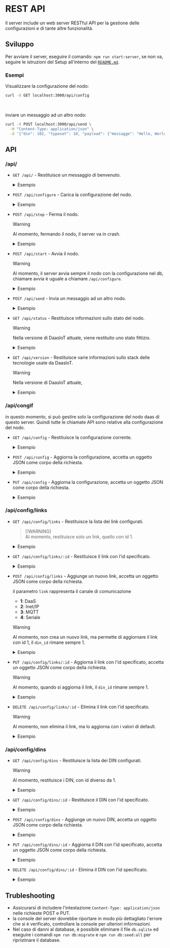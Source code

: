 <!-- 
curl -Xs GET     localhost:3000/api/
curl -Xs POST    localhost:3000/api/configure
curl -Xs POST    localhost:3000/api/stop
curl -Xs POST    localhost:3000/api/start
curl -Xs POST    localhost:3000/api/send
curl -Xs GET     localhost:3000/api/status
curl -Xs GET     localhost:3000/api/version
curl -Xs GET     localhost:3000/api/config
curl -Xs POST    localhost:3000/api/config
curl -Xs PUT     localhost:3000/api/config
curl -Xs GET     localhost:3000/api/config/links
curl -Xs GET     localhost:3000/api/config/links/:id
curl -Xs POST    localhost:3000/api/config/links
curl -Xs PUT     localhost:3000/api/config/links/:id
curl -Xs DELETE  localhost:3000/api/config/links/:id
curl -Xs GET     localhost:3000/api/config/dins/
curl -Xs GET     localhost:3000/api/config/dins/
curl -Xs POST    localhost:3000/api/config/dins/
curl -Xs POST    localhost:3000/api/config/dins/
curl -Xs PUT     localhost:3000/api/config/dins/:id
curl -Xs DELETE  localhost:3000/api/config/dins/:id
-->

# REST API

Il server include un web server RESTful API per la gestione delle configurazioni e di tante altre funzionalità.

## Sviluppo

Per avviare il server, eseguire il comando: `npm run start:server`, se non va, seguire le istruzioni del Setup all'interno del [`README.md`](README.md#setup).

### Esempi

Visualizzare la configurazione del nodo:
```bash
curl -X GET localhost:3000/api/config
```
<br>

inviare un messaggio ad un altro nodo:
```bash
curl -X POST localhost:3000/api/send \
  -H "Content-Type: application/json" \
  -d '{"din": 102, "typeset": 10, "payload": {"messagge": "Hello, World!"} }'
```

<!-- 

router.get('/', function (req, res) {
    res.send({
        name: "DaasIoT API",
        version: 0,
        status: "OK",
    });
});


router.post('/configure', async function (req, res) {
    console.log("[API] /start Node started.");
    try {
        await DaasService.loadConfig(daasNode.getNode());
        res.send("Applicata configurazione.")
    } catch (error) {
        sendError(res, err);
    }
})

router.post('/stop', function (req, res) {
    console.log("[API] /stop Node stopped.");
    try {
        const isStopped = daasNode.getNode().doPerform();
        
        console.log("isStopped", isStopped);

        res.send({ message: "Nodo stoppato." });
    } catch (error) {
        sendError(res, err);
    }
});

router.post('/start', async function (req, res) {
    console.log("[API] /start Node started.");
    try {
        // Esegue init nodo data
        await DaasService.loadConfig(daasNode.getNode());
        // daasNode.doPerform();
        // daasNode.start();
        res.send("Nodo locale avviato.");
    } catch (error) {
        sendError(res, err);
    }
});

router.post('/send', function (req, res) {
    console.log("[API] /send", req.body);

    try {
        const din = req.body.din;
        const typeset = parseInt(req.body.typeset);
        const payload = req.body.payload || [];

        daasNode.send(din, typeset, JSON.stringify(payload));
        res.send({ message: "OK" });
    } catch (error) {
        sendError(res, err);
    }
});

router.get('/status', function (req, res) {
    // Ritorna lo status di tutti i nodi locali.
    console.log("Node", daasNode.getNode().getStatus());
    res.send(daasNode.getNode().getStatus())
});

router.get('/version', function (req, res) {
    res.send(daasNode.getNode().getVersion(0, 0))
});
 -->


## API

### /api/

- `GET /api/` - Restituisce un messaggio di benvenuto.
  <details>
    <summary>Esempio</summary>
    
    #### Richiesta
    ```bash
    curl -X GET localhost:3000/api/
    ```
    #### Risposta
    ```json
    {
      "name": "DaasIoT API",
      "version": 0,
      "status": "OK"
    }
    ```
  </details>

- `POST /api/configure` - Carica la configurazione del nodo.
  <details>
    <summary>Esempio</summary>
    
    #### Richiesta
    ```bash
    curl -X POST localhost:3000/api/configure
    ```
    #### Risposta
    ```json
    "Applicata configurazione."
    ```
  </details>

- `POST /api/stop` - Ferma il nodo.
  > [!WARNING]
  > Al momento, fermando il nodo, il server va in crash.
  <details>
    <summary>Esempio</summary>
    
    #### Richiesta
    ```bash
    curl -X POST localhost:3000/api/stop
    ```
    #### Risposta
    ```json
    {
      "message": "Nodo stoppato."
    }
    ```
  </details>

- `POST /api/start` - Avvia il nodo.
  > [!WARNING]
  > Al momento, il server avvia sempre il nodo con la configurazione nel db, chiamare avvia è uguale a chiamare `/api/configure`.
  <details>
    <summary>Esempio</summary>
    
    #### Richiesta
    ```bash
    curl -X POST localhost:3000/api/start
    ```
    #### Risposta
    ```json
    "Nodo locale avviato."
    ```
  </details>

- `POST /api/send` - Invia un messaggio ad un altro nodo.
  <details>
    <summary>Esempio</summary>
    
    #### Richiesta
    ```bash
    curl -X POST -H "Content-Type: application/json" -d '{
      "din": 102,
      "typeset": 10,
      "payload": {"messagge": "Hello, World!"}
    }' localhost:3000/api/send
    ```
    #### Risposta
    ```json
    {
      "message": "OK"
    }
    ```

    #### Extra

    Se si vuole testare il funzionamento di questo comando, avviare sia il server che il sender con il comando `npm run start:sender` e inviare un messaggio con il comando sopra. Il sender dovrebbe ricevere il messaggio e stamparlo a console.
    
    1. Terminale 1 - Avvia il server
    ```bash
    npm run start:server
    ```
    2. Terminale 2 - Avvia il sender
    ```bash
    npm run start:sender
    ```
    3. Terminale 3 - Invia un messaggio
    ```bash
    curl -X POST -H "Content-Type: application/json" -d '{
      "din": 102,
      "typeset": 10,
      "payload": {"messagge": "Hello, World!"}
    }' localhost:3000/api/send
    ```
  </details>

- `GET /api/status` - Restituisce informazioni sullo stato del nodo.
  > [!WARNING]
  > Nella versione di DaasIoT attuale, viene restituito uno stato fittizio.
  <details>
    <summary>Esempio</summary>
    
    #### Richiesta
    ```bash
    curl -X GET localhost:3000/api/status
    ```
    #### Risposta
    ```json
    {
      "lasttime": 0,
      "hwver": 0,
      "linked": 0,
      "sync": 0,
      "lock": 0,
      "sklen": 1,
      "skey": "\u0000",
      "form": 2202771200,
      "codec": 32766
    }
    ```
  </details>

- `GET /api/version` - Restituisce varie informazioni sullo stack delle tecnologie usate da DaasIoT.
  > [!WARNING]
  > Nella versione di DaasIoT attuale, 
  <details>
    <summary>Esempio</summary>
    
    #### Richiesta
    ```bash
    curl -X GET localhost:3000/api/version
    ```
    #### Risposta
    ```json
    {
      "version": "0.0.1",
      "node": "v14.17.0",
      "express": "4.17.1",
      "sequelize": "6.6.5",
      "sqlite3": "5.0.2"
    }
    ```
  </details>





### /api/congif

in questo momento, si può gestire solo la configurazione del nodo daas di questo server. Quindi tutte le chiamate API sono relative alla configurazione del nodo.

- `GET /api/config` - Restituisce la configurazione corrente.
  <details>
    <summary>Esempio</summary>
    
    #### Richiesta
    ```bash
    curl -X GET localhost:3000/api/config
    ```
    #### Risposta
    ```json
    {
      "id": 1,
      "title": "Default Gateway node",
      "din_id": 1,
      "acpt_all": false,
      "enable": true,
      "createdAt": "2024-05-24T08:35:57.050Z",
      "updatedAt": null,
      "din": {
        "id": 1,
        "sid": "100",
        "din": "101",
        "p_res": "000",
        "skey": "3b92a1a3d85b8"
      }
    }
    ```
  </details>

- `POST /api/config` - Aggiorna la configurazione, accetta un oggetto JSON come corpo della richiesta.
  <details>
    <summary>Esempio</summary>
    
    #### Richiesta
    ```bash
    curl -X POST -H "Content-Type: application/json" -d '{
      "title": "Different Name",
      "din_id": 1,
      "acpt_all": false,
      "enable": true,
      "din": {
        "id": 1,
        "sid": "100",
        "din": "101"
      }
    }' localhost:3000/api/config
    ```
    #### Risposta
    ```json
    {
      "id": 1,
      "title": "Different Name",
      "din_id": 1,
      "acpt_all": false,
      "enable": true,
      "createdAt": "2024-05-24T08:35:57.050Z",
      "updatedAt": "2024-08-26T16:36:03.477Z",
      "din": {
        "id": 1,
        "sid": "100",
        "din": "101",
        "p_res": "000",
        "skey": "3b92a1a3d85b8"
      }
    }
    ```
  </details>

- `PUT /api/config` - Aggiorna la configurazione, accetta un oggetto JSON come corpo della richiesta.
  <details>
    <summary>Esempio</summary>
    
    #### Richiesta
    ```bash
    curl -X PUT -H "Content-Type: application/json" -d '{
      "id": 1,
      "title": "Default Gateway node",
      "din_id": 1,
      "acpt_all": false,
      "enable": true,
      "din": {
        "id": 1,
        "sid": "100",
        "din": "101"
      }
    }' localhost:3000/api/config
    ```
    #### Risposta
    ```json
    {
      "message": "DinLocal aggiornato con successo."
    }
    ```
  </details>
  

### /api/config/links

- `GET /api/config/links` - Restituisce la lista dei link configurati.
  > [!WARNING]\
  > Al momento, restituisce solo un link, quello con id 1.
  <details>
    <summary>Esempio</summary>
    
    #### Richiesta
    ```bash
    curl -X GET localhost:3000/api/config/links
    ```
    #### Risposta
    ```json
    [
      {
        "id": 1,
        "link": 2,
        "din_id": 1,
        "url": "127.0.0.1:2101",
        "createdAt": "2024-05-24T08:35:57.050Z",
        "updatedAt": null
      }
    ]
    ```
  </details>
- `GET /api/config/links/:id` - Restituisce il link con l'id specificato.
  <details>
    <summary>Esempio</summary>
    
    #### Richiesta
    ```bash
    curl -X GET localhost:3000/api/config/links/2
    ```

    #### Risposta
    ```json
    {
      "id": 2,
      "link": 2,
      "din_id": 2,
      "url": "127.0.0.1:2102",
      "createdAt": "2024-05-24T08:35:57.050Z",
      "updatedAt": null
    }
    ```
  </details>
- `POST /api/config/links` - Aggiunge un nuovo link, accetta un oggetto JSON come corpo della richiesta.

  il parametro `link` rappresenta il canale di comunicazione
  - **1**: DaaS
  - **2**: Inet/IP
  - **3**: MQTT
  - **4**: Seriale

  > [!WARNING]
  > Al momento, non crea un nuovo link, ma permette di aggiornare il link con id 1, il `din_id` rimane sempre 1.
  <details>
    <summary>Esempio</summary>
    
    #### Richiesta
    ```bash
    curl -X POST -H "Content-Type: application/json" -d '{
      "link": 2,
      "din_id": 2
    }' localhost:3000/api/config/links
    ```
    #### Risposta
    Torna un array con un solo elemento, l'id del link aggiornato.
    ```json
    [
      1
    ]
    ```
  </details>
- `PUT /api/config/links/:id` - Aggiorna il link con l'id specificato, accetta un oggetto JSON come corpo della richiesta.
  > [!WARNING]
  > Al momento, quando si aggiorna il link, il `din_id` rimane sempre 1.

  <details>
    <summary>Esempio</summary>
    
    #### Richiesta
    ```bash
    curl -X PUT -H "Content-Type: application/json" -d '{
      "link": 2,
      "url": "127.0.0.1:1984"
    }' localhost:3000/api/config/links/2
    ```
    #### Risposta
    ```json
    {
      "message": "Link aggiornato con successo."
    }
    ```
  </details>
- `DELETE /api/config/links/:id` - Elimina il link con l'id specificato.
  > [!WARNING]
  > Al momento, non elimina il link, ma lo aggiorna con i valori di default.

  <details>
    <summary>Esempio</summary>
    
    #### Richiesta
    ```bash
    curl -X DELETE localhost:3000/api/config/links/2
    ```
    #### Risposta
    ```json
    {
      "message": "Link eliminato con successo."
    }
    ```
  </details>

### /api/config/dins

- `GET /api/config/dins` - Restituisce la lista dei DIN configurati.
  > [!WARNING]
  > Al momento, restituisce i DIN, con id diverso da 1.
  <details>
    <summary>Esempio</summary>
    
    #### Richiesta
    ```bash
    curl -X GET localhost:3000/api/config/dins
    ```
    #### Risposta
    ```json
    [
      {
        "id": 2,
        "sid": "100",
        "din": "102",
        "p_res": "000",
        "skey": "9efafc3b2a94f"
      }
    ]
    ```
  </details>
- `GET /api/config/dins/:id` - Restituisce il DIN con l'id specificato.
  <details>
    <summary>Esempio</summary>
    
    #### Richiesta
    ```bash
    curl -X GET localhost:3000/api/config/dins/1
    ```
    #### Risposta
    ```json
    {    
      "id": 1,
      "sid": "100",
      "din": "101",
      "p_res": "000",
      "skey": "3b92a1a3d85b8"
    }
    ```
  </details>
- `POST /api/config/dins` - Aggiunge un nuovo DIN, accetta un oggetto JSON come corpo della richiesta.
  <details>
    <summary>Esempio</summary>
    
    #### Richiesta
    ```bash
    curl -X POST -H "Content-Type: application/json" -d '{
      "sid": "100",
      "din": "104",
      "p_res": "000",
      "skey": "1234567890"
    }' localhost:3000/api/config/dins
    ```
    #### Risposta
    ```json
    {
      "id": 3,
      "sid": "100",
      "din": "104",
      "p_res": "000",
      "skey": "1234567890"
    }
    ```
  </details>
- `PUT /api/config/dins/:id` - Aggiorna il DIN con l'id specificato, accetta un oggetto JSON come corpo della richiesta.
  <details>
    <summary>Esempio</summary>
    
    #### Richiesta
    ```bash
    curl -X PUT -H "Content-Type: application/json" -d '{
      "din": "105"
    }' localhost:3000/api/config/dins/3
    ```
    #### Risposta
    ```json
    {
      "message": "Din aggiornato con successo."
    }
    ```
  </details>
- `DELETE /api/config/dins/:id` - Elimina il DIN con l'id specificato.
  <details>
    <summary>Esempio</summary>
    
    #### Richiesta
    ```bash
    curl -X DELETE localhost:3000/api/config/dins/3
    ```
    #### Risposta
    ```json
    {
      "message": "Din eliminato con successo."
    }
    ```
  </details>


## Trubleshooting

- Assicurarsi di includere l'intestazione `Content-Type: application/json` nelle richieste POST e PUT.
- la console del server dovrebbe riportare in modo più dettagliato l'errore che si è verificato, controllare la console per ulteriori informazioni.
- Nel caso di danni al database, è possibile eliminare il file `db.sqlite` ed eseguire i comandi `npm run db:migrate` e `npm run db:seed:all` per ripristinare il database.
